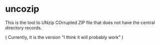 uncozip
=======

This is the tool to UNzip COrrupted ZIP file that does not have the central directory records.

( Currently, it is the version "I think it will probably work" )
